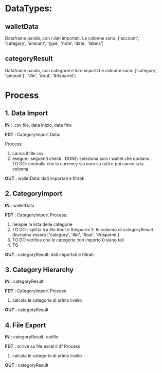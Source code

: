 # DataTypes:
## walletData
Dataframe panda, con i dati importati. 
Le colonne sono: ['account', 'category', 'amount', 'type', 'note', 'date', 'labels']

## categoryResult
Dataframe panda, con categorie e loro importi 
Le colonne sono: ['category', 'amount']
, '#in', '#out', '#risparmi']


# Process
## 1. Data Import
**IN** : .csv file, data inizio, data fine

**FDT** : CategoryImport 
Data:


Process:
1. carica il file csv
3. esegue i seguenti check 
   . DONE: seleziona solo i wallet che contano
   . TO DO: controlla che la currency sia euro su tutti e poi cancella la colonna 
   
**OUT** : walletData: dati importati e filtrati

## 2. CategoryImport
**IN** : walletData

**FDT** : CategoryImport 
Process:
1. riempie la lista delle categorie 
2. TO DO : splitta tra #in #out e #risparmi
   3. le colonne di categoryResult dovranno essere ['category', '#in', '#out', '#risparmi']
2. TO DO verifica che le categorie con importo 0 siano tali
3. TO 

**OUT** : categoryResult: dati importati e filtrati

## 3. Category Hierarchy
**IN** : categoryResult

**FDT** : CategoryImport
Process
1. calcola le categorie di primo livello

**OUT** : categoryResult

## 4. File Export
**IN** : categoryResult, outfile

**FDT** : scrive su file excel il df
Process
1. calcola le categorie di primo livello

**OUT** : categoryResult